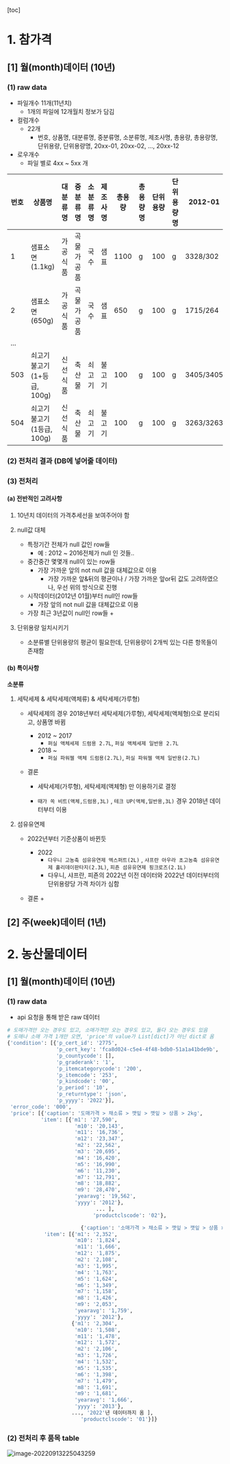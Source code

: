 





[toc]







# 1. 참가격



## [1] 월(month)데이터 (10년)

### (1) raw data

+ 파일개수 11개(11년치)
  + 1개의 파일에 12개월치 정보가 담김
+ 컬럼개수
  + 22개
    + 번호, 상품명, 대분류명, 중분류명, 소분류명, 제조사명, 총용량, 총용량명, 단위용량, 단위용량명, 20xx-01, 20xx-02, ..., 20xx-12
+ 로우개수
  + 파일 별로 4xx ~ 5xx 개

| 번호 | 상품명                      | 대분류명 | 중분류명   | 소분류명 | 제조사명 | 총용량 | 총용량명 | 단위용량 | 단위용량명 | 2012-01   | 2012-02   | 2012-03   | 2012-04   | 2012-05   | 2012-06   | 2012-07   | 2012-08   | 2012-09   | 2012-10,  |
| ---- | --------------------------- | -------- | ---------- | -------- | -------- | ------ | -------- | -------- | ---------- | --------- | --------- | --------- | --------- | --------- | --------- | --------- | --------- | --------- | --------- |
| 1    | 샘표소면(1.1kg)             | 가공식품 | 곡물가공품 | 국수     | 샘표     | 1100   | g        | 100      | g          | 3328/302  | 3406/310  | 3482/316  | 3168/288  | 3478/316  | 3475/316  | 3450/314  | 2538/231  | 3456/314  | 3488/317  |
| 2    | 샘표소면(650g)              | 가공식품 | 곡물가공품 | 국수     | 샘표     | 650    | g        | 100      | g          | 1715/264  | 1713/264  | 1703/263  | 1678/259  | 1667/257  | 1666/257  | -         | -         | -         | -         |
| ...  |                             |          |            |          |          |        |          |          |            |           |           |           |           |           |           |           |           |           |           |
| 503  | 쇠고기 불고기(1+등급, 100g) | 신선식품 | 축산물     | 쇠고기   | 불고기   | 100    | g        | 100      | g          | 3405/3405 | 3453/3453 | 3534/3534 | 3199/3199 | 3618/3618 | 3778/3778 | 3643/3643 | 3467/3467 | 3688/3688 | 3586/3586 |
| 504  | 쇠고기 불고기(1등급, 100g)  | 신선식품 | 축산물     | 쇠고기   | 불고기   | 100    | g        | 100      | g          | 3263/3263 | 3125/3125 | 3089/3089 | 3087/3087 | 3321/3321 | 3415/3415 | 2973/2973 | 3141/3141 | 3347/3347 | 3381/3381 |





### (2) 전처리 결과 (DB에 넣어줄 데이터)







### (3) 전처리

#### (a) 전반적인 고려사항

1. 10년치 데이터의 가격추세선을 보여주어야 함

2. null값 대체
   + 특정기간 전체가 null 값인 row들
     + 예 : 2012 ~ 2016전체가 null 인 것들..
   + 중간중간 몇몇개 null이 있는 row들
     + 가장 가까운 앞의 not null 값을 대체값으로 이용
       + 가장 가까운 앞&뒤의 평균이나 / 가장 가까운 앞or뒤 값도 고려하였으나, 우선 위의 방식으로 진행
   + 시작데이터(2012년 01월)부터 null인 row들
     + 가장 앞의 not null 값을 대체값으로 이용
   + 가장 최근 3년값이 null인 row들
     + 

3. 단위용량 일치시키기
   + 소분류별 단위용량의 평균이 필요한데, 단위용량이 2개씩 있는 다른 항목들이 존재함



#### (b) 특이사항

**소분류** 

1. 세탁세제 & 세탁세제(액체류) & 세탁세제(가루형)

   + 세탁세제의 경우 2018년부터 세탁세제(가루형), 세탁세제(액체형)으로 분리되고, 상품명 바뀜
     + 2012 ~ 2017
       + `퍼실 액체세제 드럼용 2.7L`, `퍼실 액체세제 일반용 2.7L `
     + 2018 ~
       +  `퍼실 파워젤 액체 드럼용(2.7L)`, `퍼실 파워젤 액체 일반용(2.7L)`

   + 결론

     + 세탁세제(가루형), 세탁세제(액체형) 만 이용하기로 결정

     + `때가 쏙 비트(액체,드럼용,3L)` , `테크 UP(액체,일반용,3L)` 경우 2018년 데이터부터 이용

       

2. 섬유유연제

   + 2022년부터 기준상품이 바뀐듯
     + 2022
       + `다우니 고농축 섬유유연제 엑스퍼트(2L)` , `샤프란 아우라 초고농축 섬유유연제 홀리데이판타지(2.3L)`, `피죤 섬유유연제 핑크로즈(2.1L)`
       + 다우니, 샤프란, 피죤의 2022년 이전 데이터와 2022년 데이터부터의 단위용량당 가격 차이가 심함
     
   + 결론
     + 









## [2] 주(week)데이터 (1년)











# 2. 농산물데이터

## [1] 월(month)데이터 (10년)

### (1) raw data

+ api 요청을 통해 받은 raw 데이터

```python
# 도매가격만 오는 경우도 있고, 소매가격만 오는 경우도 있고, 둘다 오는 경우도 있음
# 도매나 소매 가격 1개만 오면, 'price'의 value가 List[dict]가 아닌 dict로 옴
{'condition': [{'p_cert_id': '2775',
                'p_cert_key': 'fca8d024-c5e4-4f48-bdb0-51a1a41bde9b',
                'p_countycode': [],
                'p_graderank': '1',
                'p_itemcategorycode': '200',
                'p_itemcode': '253',
                'p_kindcode': '00',
                'p_period': '10',
                'p_returntype': 'json',
                'p_yyyy': '2022'}],
 'error_code': '000',
 'price': [{'caption': '도매가격 > 채소류 > 깻잎 > 깻잎 > 상품 > 2kg',
           'item': [{'m1': '27,590',
                      'm10': '20,143',
                      'm11': '16,736',
                      'm12': '23,347',
                      'm2': '22,562',
                      'm3': '20,695',
                      'm4': '16,420',
                      'm5': '16,990',
                      'm6': '11,230',
                      'm7': '12,791',
                      'm8': '18,882',
                      'm9': '28,470',
                      'yearavg': '19,562',
                      'yyyy': '2012'},
		                     ... ],
							'productclscode': '02'},

						{'caption': '소매가격 > 채소류 > 깻잎 > 깻잎 > 상품 > 100g',
            'item': [{'m1': '2,352',
                      'm10': '1,824',
                      'm11': '1,666',
                      'm12': '1,875',
                      'm2': '2,108',
                      'm3': '1,995',
                      'm4': '1,763',
                      'm5': '1,624',
                      'm6': '1,349',
                      'm7': '1,158',
                      'm8': '1,426',
                      'm9': '2,053',
                      'yearavg': '1,759',
                      'yyyy': '2012'},
                     {'m1': '2,304',
                      'm10': '1,508',
                      'm11': '1,478',
                      'm12': '1,572',
                      'm2': '2,106',
                      'm3': '1,726',
                      'm4': '1,532',
                      'm5': '1,535',
                      'm6': '1,398',
                      'm7': '1,479',
                      'm8': '1,691',
                      'm9': '1,681',
                      'yearavg': '1,666',
                      'yyyy': '2013'},
                     ..., '2022'년 데이터까지 옴 ],
						'productclscode': '01'}]}
```



### (2) 전처리 후 품목 table

![image-20220913225043259](assets/image-20220913225043259.png)